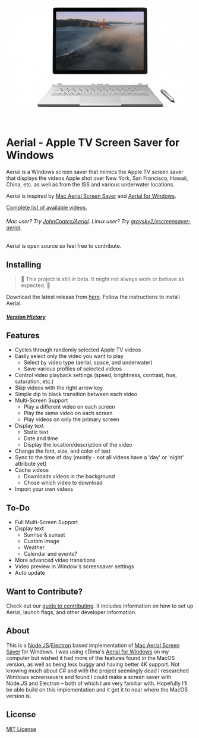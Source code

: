 <p align="center">  
    <img alt="" src="/images/surface_preview.gif" />
</p>
<p align="center">
    <img alt="" src="https://img.shields.io/badge/platform-Windows-blue?style=flat-square" />
    <img alt="" src="https://img.shields.io/github/last-commit/OrangeJedi/Aerial?style=flat-square" />
    <img alt="" src="https://img.shields.io/github/v/release/OrangeJedi/Aerial?style=flat-square" />
    <img alt="" src="https://img.shields.io/github/downloads/OrangeJedi/Aerial/total?style=flat-square" />
</p>

# Aerial - Apple TV Screen Saver for Windows
 
Aerial is a Windows screen saver that mimics the Apple TV screen saver that displays the videos Apple shot over New York, San Francisco, Hawaii, China, etc. as well as from the ISS and various underwater locations.

Aerial is inspired by [Mac Aerial Screen Saver](https://github.com/JohnCoates/Aerial) and [Aerial for Windows](https://github.com/cDima/Aerial).

[Complete list of available videos.](https://aerial-screensavers.netlify.com)

###### Mac user? Try [JohnCoates/Aerial](https://github.com/JohnCoates/Aerial). Linux user? Try [graysky2/xscreensaver-aerial](https://github.com/graysky2/xscreensaver-aerial/).

Aerial is open source so feel free to contribute.

## Installing
>🚧 This project is still in beta. It might not always work or behave as expected. 🚧

Download the latest release from [here](https://github.com/OrangeJedi/Aerial/releases). Follow the instructions to install Aerial.

##### [Version History](https://github.com/OrangeJedi/Aerial/wiki/Version-History)

## Features
* Cycles through randomly selected Apple TV videos
* Easily select only the video you want to play
  * Select by video type (aerial, space, and underwater)
  * Save various profiles of selected videos
* Control video playback settings (speed, brightness, contrast, hue, saturation, etc.)
* Skip videos with the right arrow key
* Simple dip to black transition between each video
* Multi-Screen Support
    * Play a different video on each screen
    * Play the same video on each screen
    * Play videos on only the primary screen
* Display text
  * Static text
  * Date and time
  * Display the location/description of the video
* Change the font, size, and color of text
* Sync to the time of day (mostly - not all videos have a 'day' or 'night' attribute yet)
* Cache videos
    * Downloads videos in the background
    * Chose which video to download
* Import your own videos

## To-Do
* Full Multi-Screen Support
* Display text
  * Sunrise & sunset
  * Custom image
  * Weather
  * Calendar and events?
* More advanced video transitions
* Video preview in Window's screensaver settings
* Auto update

## Want to Contribute?

Check out our [guide to contributing](/CONTRIBUTING.md). It includes information on how to set up Aerial, launch flags, and other developer information.

## About
This is a [Node.JS](https://nodejs.org)/[Electron](https://www.electronjs.org/) based implementation of [Mac Aerial Screen Saver](https://github.com/JohnCoates/Aerial) for Windows. I was using cDima's [Aerial for Windows](https://github.com/cDima/Aerial) on my computer but wished it had more of the features found in the MacOS version, as well as being less buggy and having better 4K support. Not knowing much about C# and with the project seemingly dead I researched Windows screensavers and found I could make a screen saver with Node.JS and Electron – both of which I am very familiar with. Hopefully I’ll be able build on this implementation and it get it to near where the MacOS version is.

## License
[MIT License](https://github.com/OrangeJedi/Aerial/blob/master/LICENSE)
